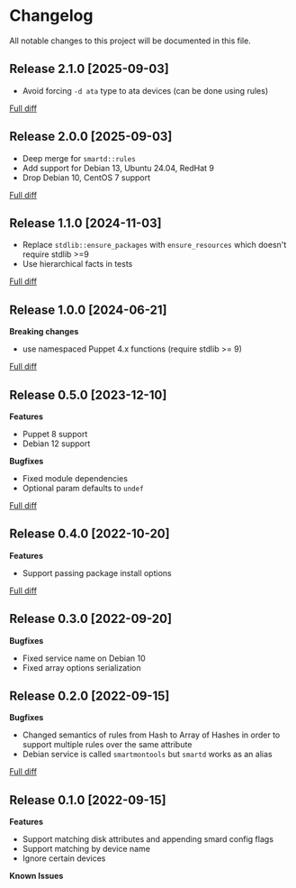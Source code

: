 # Changelog

All notable changes to this project will be documented in this file.

## Release 2.1.0 [2025-09-03]

 - Avoid forcing `-d ata` type to ata devices (can be done using rules)

[Full diff](https://github.com/deric/puppet-smartd/compare/v2.0.0...v2.1.0)


## Release 2.0.0 [2025-09-03]

 - Deep merge for `smartd::rules`
 - Add support for Debian 13, Ubuntu 24.04, RedHat 9
 - Drop Debian 10, CentOS 7 support

[Full diff](https://github.com/deric/puppet-smartd/compare/v1.1.0...v2.0.0)


## Release 1.1.0 [2024-11-03]

 - Replace `stdlib::ensure_packages` with `ensure_resources` which doesn't require stdlib >=9
 - Use hierarchical facts in tests

[Full diff](https://github.com/deric/puppet-smartd/compare/v1.0.0...v1.1.0)

## Release 1.0.0 [2024-06-21]

**Breaking changes**

  - use namespaced Puppet 4.x functions (require stdlib >= 9)

[Full diff](https://github.com/deric/puppet-smartd/compare/v0.5.0...v1.0.0)


## Release 0.5.0 [2023-12-10]

**Features**

  - Puppet 8 support
  - Debian 12 support

**Bugfixes**

  - Fixed module dependencies
  - Optional param defaults to `undef`


[Full diff](https://github.com/deric/puppet-smartd/compare/v0.4.0...v0.5.0)

## Release 0.4.0 [2022-10-20]

**Features**

  - Support passing package install options

[Full diff](https://github.com/deric/puppet-smartd/compare/v0.3.0...v0.4.0)

## Release 0.3.0 [2022-09-20]

**Bugfixes**

  - Fixed service name on Debian 10
  - Fixed array options serialization

## Release 0.2.0 [2022-09-15]

**Bugfixes**

 - Changed semantics of rules from Hash to Array of Hashes in order to support multiple rules over the same attribute
 - Debian service is called `smartmontools` but `smartd` works as an alias

[Full diff](https://github.com/deric/puppet-smartd/compare/v0.1.0...v0.2.0)


## Release 0.1.0 [2022-09-15]

**Features**

 - Support matching disk attributes and appending smard config flags
 - Support matching by device name
 - Ignore certain devices

**Known Issues**
